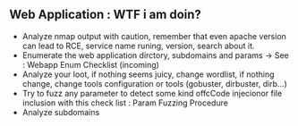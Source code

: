## Web Application : WTF i am doin?

* Analyze nmap output with caution, remember that even apache version can lead to RCE, service name runing, version, search about it.
* Enumerate the web application dirctory, subdomains and params -> See : Webapp Enum Checklist  (incoming)
* Analyze your loot, if nothing seems juicy, change wordlist, if nothing change, change tools configuration or tools (gobuster, dirbuster, dirb...)
* Try to fuzz any parameter to detect some kind offcCode injecionor file inclusion with this check list : Param Fuzzing Procedure
* Analyze subdomains

